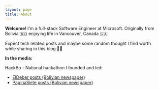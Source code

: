 ```yaml
---
layout: page
title: About
---
```

**Welcome!** I'm a full-stack Software Engineer at Microsoft. 
Originally from Bolivia 🇧🇴 enjoying life in Vancouver, Canada 🇨🇦 


Expect tech related posts and maybe some random thought I find worth while sharing in this blog 🤙🏼


**In the media:**

HackBo - National hackathon I founded and led:
- [ElDeber posts (Bolivian newspaper)](https://eldeber.com.bo/tag/gustavo%20ferrufino)
- [PaginaSiete posts (Bolivian newspaper)](https://www.paginasiete.bo/noticias/buscar/?buscar=Gustavo+Ferrufino)
